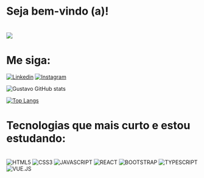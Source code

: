 # <h1>Seja bem-vindo (a)!<h1>

<img src="https://steamuserimages-a.akamaihd.net/ugc/100603056097748207/709FB80DEAA41EA5F3DBB9575B824ACFDBEA3915/?imw=1024&imh=545&ima=fit&impolicy=Letterbox&imcolor=%23000000&letterbox=true">

 # Me siga:<br>
[![Linkedin](https://img.shields.io/badge/LinkedIn-0077B5?style=for-the-badge&logo=linkedin&logoColor=white)](https://www.linkedin.com/in/gustavo-baldavia/) 
[![Instagram](https://img.shields.io/badge/Instagram-E4405F?style=for-the-badge&logo=instagram&logoColor=white)](https://www.instagram.com/gustavo.baldavia/)

![Gustavo GitHub stats](https://github-readme-stats.vercel.app/api?username=Gussball&show_icons=true&theme=tokyonight)

[![Top Langs](https://github-readme-stats.vercel.app/api/top-langs/?username=Gussball&layout=compact)](https://github.com/Gussball/github-readme-stats)


# Tecnologias que mais curto e estou estudando:

<div style="display: inline_block"><br>
<img align="center" alt="HTML5" src="https://img.shields.io/badge/HTML5-E34F26?style=for-the-badge&logo=html5&logoColor=white">
<img align="center" alt="CSS3" src="https://img.shields.io/badge/CSS3-1572B6?style=for-the-badge&logo=css3&logoColor=white">
<img align="center" alt="JAVASCRIPT" src="https://img.shields.io/badge/JavaScript-F7DF1E?style=for-the-badge&logo=javascript&logoColor=black">
<img align="center" alt="REACT" src="https://img.shields.io/badge/React-20232A?style=for-the-badge&logo=react&logoColor=61DAFB">
<img align="center" alt="BOOTSTRAP" src="https://img.shields.io/badge/Bootstrap-563D7C?style=for-the-badge&logo=bootstrap&logoColor=white">
<img align="center" alt="TYPESCRIPT" src="https://img.shields.io/badge/TypeScript-007ACC?style=for-the-badge&logo=typescript&logoColor=white">
<img align="center" alt="VUE.JS" src="https://img.shields.io/badge/Vue.js-35495E?style=for-the-badge&logo=vue.js&logoColor=4FC08D">
</div>

